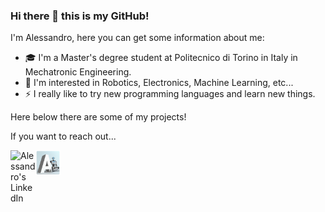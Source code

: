 ### Hi there 👋 this is my GitHub!

<!--
**AlessandroRedi/AlessandroRedi** is a ✨ _special_ ✨ repository because its `README.md` (this file) appears on your GitHub profile.

Here are some ideas to get you started:

- 🔭 I’m currently working on ...
- 🌱 I’m currently learning ...
- 👯 I’m looking to collaborate on ...
- 🤔 I’m looking for help with ...
- 💬 Ask me about ...
- 📫 How to reach me: ...
- 😄 Pronouns: ...
- ⚡ Fun fact: ...
-->

I'm Alessandro, here you can get some information about me:
- 🎓 I'm a Master's degree student at Politecnico di Torino in Italy in Mechatronic Engineering.
- 🔭 I'm interested in Robotics, Electronics, Machine Learning, etc...
- ⚡ I really like to try new programming languages and learn new things.

Here below there are some of my projects!

If you want to reach out...
</a> 

   <a href="www.linkedin.com/in/alessandro-tiozzo-908819170">

  <img align="left" alt="Alessandro's LinkedIn" width="40px" src="https://cdn-icons-png.flaticon.com/512/174/174857.png" />

</a>
  
  <a href="https://tialex02.wixsite.com/my-site">

  <img align="left" alt="Alessandro's personal website" width="40px" src="images/personal_website.png" />

</a>

